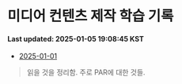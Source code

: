 # 미디어 컨텐츠 제작 학습 기록
#### Last updated: 2025-01-05 19:08:45 KST

- [2025-01-01](20250101.md)
> 읽을 것을 정리함. 주로 PAR에 대한 것들.
